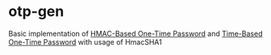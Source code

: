# otp-gen

Basic implementation of [HMAC-Based One-Time Password](https://datatracker.ietf.org/doc/html/rfc4226)
and [Time-Based One-Time Password](https://datatracker.ietf.org/doc/html/rfc6238) with usage of HmacSHA1